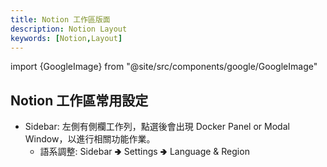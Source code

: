 ```yaml
---
title: Notion 工作區版面
description: Notion Layout
keywords: [Notion,Layout]
---
```

import {GoogleImage} from "@site/src/components/google/GoogleImage"


## Notion 工作區常用設定
* Sidebar: 左側有側欄工作列，點選後會出現 Docker Panel or Modal Window，以進行相關功能作業。
    * 語系調整: Sidebar 🢂 Settings 🢂 Language & Region  
 